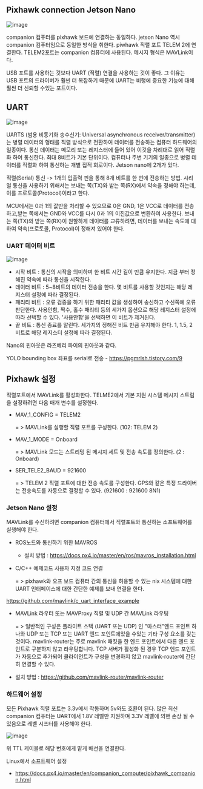 ## Pixhawk connection Jetson Nano

![image](https://user-images.githubusercontent.com/57993534/125948480-cfb5cdaa-db1f-405f-ab10-2066e94503bc.png)

companion 컴퓨터를 pixhawk 보드에 연결하는 동일하다. jetson Nano 역시 companion 컴퓨터임으로 동일한 방식을 취한다. piwhawk 직렬 포트 TELEM 2에 연결한다. TELEM2포트는 companion 컴퓨터에 사용된다. 메시지 형식은 MAVLink이다.

USB 포트를 사용하는 것보다 UART (직렬) 연결을 사용하는 것이 좋다. 그 이유는 USB 포트의 드라이버가 훨씬 더 복잡하기 때문에 UART는 비행에 중요한 기능에 대해 훨씬 더 신뢰할 수있는 포트이다. 

## UART

![image](https://user-images.githubusercontent.com/57993534/125948509-05cee25b-4ec3-4521-8fff-bbcee569279c.png)

UARTS (범용 비동기화 송수신기: Universal asynchronous receiver/transmitter)는 병렬 데이터의 형태를 직렬 방식으로 전환하여 데이터를 전송하는 컴퓨터 하드웨어의 일종이다. 통신 데이터는 메모리 또는 레지스터에 들어 있어 이것을 차례대로 읽어 직렬화 하여 통신한다. 최대 8비트가 기본 단위이다. 컴퓨터나 주변 기기의 일종으로 병렬 데이터를 직렬화 하여 통신하는 개별 집적 회로이다. Jetson nano에 2개가 있다.

직렬(Serial) 통신 -> 1개의 입출력 핀을 통해 8개 비트를 한 번에 전송하는 방법. 시리얼 통신을 사용하기 위해서는 보내는 쪽(TX)와 받는 쪽(RX)에서 약속을 정해야 하는데, 이를 프로토콜(Protocol)이라고 한다.

MCU에서는 0과 1의 값만을 처리할 수 있으므로 0은 GND, 1은 VCC로 데이터를 전송하고,받는 쪽에서는 GND와 VCC를 다시 0과 1의 이진값으로 변환하여 사용한다.
보내는 쪽(TX)와 받는 쪽(RX)이 원할하게 데이터를 교류하려면, 데이터를 보내는 속도에 대하여 약속(프로토콜, Protocol)이 정해져 있어야 한다.

### UART 데이터 비트

![image](https://user-images.githubusercontent.com/57993534/125948557-92b44a26-6dfb-4353-ad83-7c3887ed0bda.png)

- 시작 비트 : 통신의 시작을 의미하며 한 비트 시간 길이 만큼 유지한다. 지금 부터 정해진 약속에 따라 통신을 시작한다.
- 데이터 비트 : 5~8비트의 데이터 전송을 한다. 몇 비트를 사용할 것인지는 해당 레지스터 설정에 따라 결정된다.
- 패리티 비트 : 오류 검증을 하기 위한 패리티 값을 생성하여 송신하고 수신쪽에 오류 판단한다. 사용안함, 짝수, 홀수 패리티 등의 세가지 옵션으로 해당 레지스터 설정에 따라 선택할 수 있다. '사용안함'을 선택하면 이 비트가 제거된다.
- 끝 비트 : 통신 종료를 알린다. 세가지의 정해진 비트 만큼 유지해야 한다. 1, 1.5, 2비트로 해당 레지스터 설정에 따라 결정된다.

Nano의 핀아웃은 라즈베리 파이의 핀아웃과 같다. 

YOLO bounding box 좌표를 serial로 전송 - https://pgmrlsh.tistory.com/9

## Pixhawk 설정
직렬포트에서 MAVLink를 활성화한다. TELME2에서 기본 지원 시스템 메시지 스트림을 설정하려면 다음 매개 변수를 설정한다.
- MAV_1_CONFIG = TELEM2

  = > MAVLink를 실행할 직렬 포트를 구성한다. (102: TELEM 2)
  
- MAV_1_MODE = Onboard

  = > MAVLink 모드는 스트리밍 된 메시지 세트 및 전송 속도를 정의한다. (2 : Onboard)
  
- SER_TELE2_BAUD = 921600

  = > TELEM 2 직렬 포트에 대한 전송 속도를 구성한다. GPS와 같은 특정 드라이버는 전송속도를 자동으로 결정할 수 있다. (921600 : 921600 8N1)

### Jetson Nano 설정
MAVLink를 수신하려면 companion 컴퓨터에서 직렬포트와 통신하는 소프트웨어를 실행해야 한다.
- ROS노드와 통신하기 위한 MAVROS
  + 설치 방법 : https://docs.px4.io/master/en/ros/mavros_installation.html
- C/C++ 예제코드 사용자 지정 코드 연결

  = > pixhawk와 오프 보드 컴퓨터 간의 통신을 허용할 수 있는 nix 시스템에 대한 UART 인터페이스에 대한 간단한 예제를 보내 연결을 한다.
  
https://github.com/mavlink/c_uart_interface_example

- MAVLink 라우터 또는 MAVProxy 직렬 및 UDP 간 MAVLink 라우팅

  = > 일반적인 구성은 플라이트 스택 (UART 또는 UDP) 인 "마스터"엔드 포인트 하나와 UDP 또는 TCP 또는 UART 엔드 포인트에있을 수있는 기타 구성 요소를 갖는 것이다. mavlink-router는 주로 mavlink 패킷을 한 엔드 포인트에서 다른 엔드 포인트로 구분하지 않고 라우팅합니다. TCP 서버가 활성화 된 경우 TCP 엔드 포인트가 자동으로 추가되어 클라이언트가 구성을 변경하지 않고 mavlink-router에 간단히 연결할 수 있다.
 
 + 설치 방법 : https://github.com/mavlink-router/mavlink-router

### 하드웨어 설정
모든 Pixhawk 직렬 포트는 3.3v에서 작동하며 5v와도 호환이 된다.
많은 최신 companion 컴퓨터는 UART에서 1.8V 레벨만 지원하며 3.3V 레벨에 의핸 손상 될 수 있음으로 레벨 시프터를 사용해야 한다. 

![image](https://user-images.githubusercontent.com/57993534/125948769-426d5f73-0326-4487-b518-6641b0d1c0e5.png)

위 TTL 케이블로 해당 번호에게 맡게 배선을 연결한다. 

Linux에서 소프트웨어 설정
- https://docs.px4.io/master/en/companion_computer/pixhawk_companion.html
